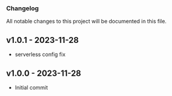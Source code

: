 ### Changelog

All notable changes to this project will be documented in this file.

## v1.0.1 - 2023-11-28

- serverless config fix

## v1.0.0 - 2023-11-28

- Initial commit
